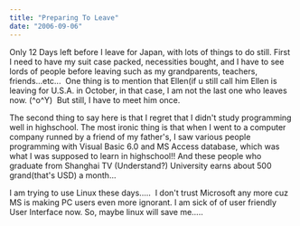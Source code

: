 ```yaml
---
title: "Preparing To Leave"
date: "2006-09-06"
---
```


Only 12 Days left before I leave for Japan, with lots of things to do still. First I need to have my suit case packed, necessities bought, and I have to see lords of people before leaving such as my grandparents, teachers, friends...etc...  One thing is to mention that Ellen(if u still call him Ellen is leaving for U.S.A. in October, in that case, I am not the last one who leaves now. (^o^Y)  But still, I have to meet him once.

The second thing to say here is that I regret that I didn't study programming well in highschool. The most ironic thing is that when I went to a computer company runned by a friend of my father's, I saw various people programming with Visual Basic 6.0 and MS Access database, which was what I was supposed to learn in highschool!! And these people who graduate from Shanghai TV (Understand?) University earns about 500 grand(that's USD) a month...

I am trying to use Linux these days.....  I don't trust Microsoft any more cuz MS is making PC users even more ignorant. I am sick of of user friendly User Interface now. So, maybe linux will save me.....

